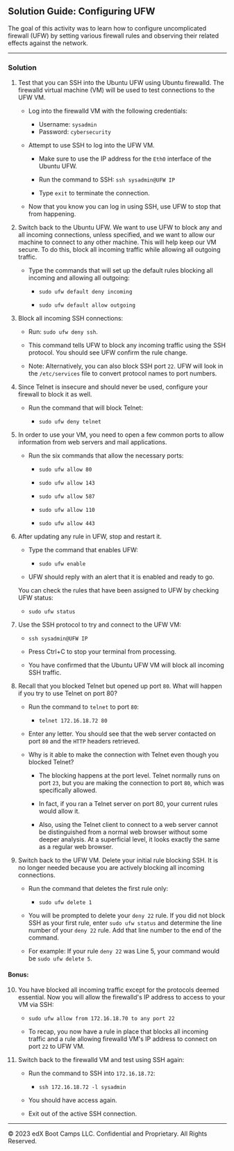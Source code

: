 ## Solution Guide: Configuring UFW

The goal of this activity was to learn how to configure uncomplicated firewall (UFW) by setting various firewall rules and observing their related effects against the network.

--- 

### Solution

1. Test that you can SSH into the Ubuntu UFW using Ubuntu firewalld. The firewalld virtual machine (VM) will be used to test connections to the UFW VM.

    - Log into the firewalld VM with the following credentials:
 
      - Username: `sysadmin`
      - Password: `cybersecurity`

    - Attempt to use SSH to log into the UFW VM.

        - Make sure to use the IP address for the `Eth0` interface of the Ubuntu UFW. 

        - Run the command to SSH: `ssh sysadmin@UFW IP`

        - Type `exit` to terminate the connection.

    - Now that you know you can log in using SSH, use UFW to stop that from happening.

2. Switch back to the Ubuntu UFW. We want to use UFW to block any and all incoming connections, unless specified, and we want to allow our machine to connect to any other machine. This will help keep our VM secure. To do this, block all incoming traffic while allowing all outgoing traffic.

    -  Type the commands that will set up the default rules blocking all incoming and allowing all outgoing:

        - `sudo ufw default deny incoming`

        - `sudo ufw default allow outgoing`

3. Block all incoming SSH connections:

   - Run: `sudo ufw deny ssh`.

   - This command tells UFW to block any incoming traffic using the SSH protocol. You should see UFW confirm the rule change.

    - Note: Alternatively, you can also block SSH port `22`. UFW will look in the `/etc/services` file to convert protocol names to port numbers.

4. Since Telnet is insecure and should never be used, configure your firewall to block it as well.

    - Run the command that will block Telnet:

      - `sudo ufw deny telnet`

5. In order to use your VM, you need to open a few common ports to allow information from web servers and mail applications.

    - Run the six commands that allow the necessary ports:

        - `sudo ufw allow 80`

        - `sudo ufw allow 143`

        - `sudo ufw allow 587`

        - `sudo ufw allow 110`

        - `sudo ufw allow 443`

6. After updating any rule in UFW, stop and restart it.

   - Type the command that enables UFW: 

     - `sudo ufw enable`
   
   - UFW should reply with an alert that it is enabled and ready to go.

   You can check the rules that have been assigned to UFW by checking UFW status:
     
     - `sudo ufw status`

7. Use the SSH protocol to try and connect to the UFW VM:

    - `ssh sysadmin@UFW IP`

    - Press Ctrl+C to stop your terminal from processing.

    - You have confirmed that the Ubuntu UFW VM will block all incoming SSH traffic.

8. Recall that you blocked Telnet but opened up port `80`. What will happen if you try to use Telnet on port 80?

    - Run the command to `telnet` to port `80`:

        - `telnet 172.16.18.72 80`

    - Enter any letter. You should see that the web server contacted on port `80` and the `HTTP` headers retrieved.    
    
    - Why is it able to make the connection with Telnet even though you blocked Telnet?
    
       - The blocking happens at the port level. Telnet normally runs on port `23`, but you are making the connection to port `80`, which was specifically allowed. 
        
        - In fact, if you ran a Telnet server on port 80, your current rules would allow it.

        - Also, using the Telnet client to connect to a web server cannot be distinguished from a normal web browser without some deeper analysis. At a superficial level, it looks exactly the same as a regular web browser.

9. Switch back to the UFW VM. Delete your initial rule blocking SSH. It is no longer needed because you are actively blocking all incoming connections.

    - Run the command that deletes the first rule only:

        - `sudo ufw delete 1`
    
    - You will be prompted to delete your `deny 22` rule. If you did not block SSH as your first rule, enter `sudo ufw status` and determine the line number of your `deny 22` rule. Add that line number to the end of the command. 

     - For example: If your rule `deny 22` was Line 5, your command would be `sudo ufw delete 5`.

#### Bonus: 

10. You have blocked all incoming traffic except for the protocols deemed essential. Now you will allow the firewalld's IP address to access to your VM via SSH:

    - `sudo ufw allow from 172.16.18.70 to any port 22`

    - To recap, you now have a rule in place that blocks all incoming traffic and a rule allowing firewalld VM's IP address to connect on port `22` to UFW VM.
    
11. Switch back to the firewalld VM and test using SSH again:

    - Run the command to SSH into `172.16.18.72`:

        - `ssh 172.16.18.72 -l sysadmin`

    - You should have access again.

    - Exit out of the active SSH connection.

---

© 2023 edX Boot Camps LLC. Confidential and Proprietary. All Rights Reserved.

